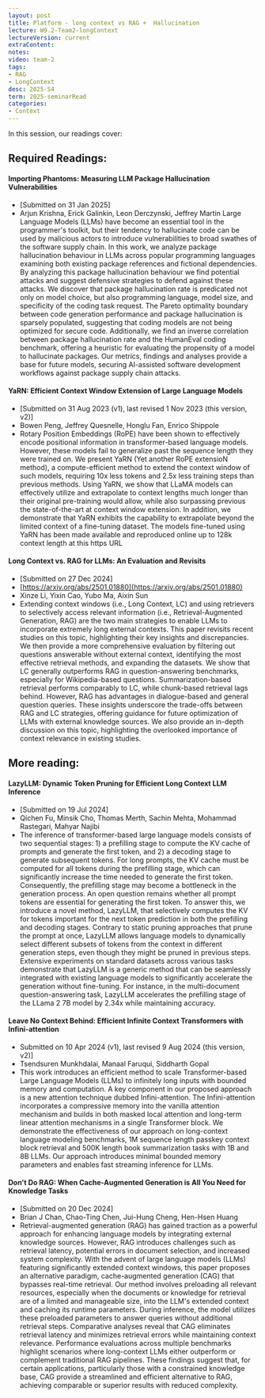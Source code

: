 ```yaml
---
layout: post
title: Platform - long context vs RAG +  Hallucination
lecture: W9.2-Team2-longContext
lectureVersion: current
extraContent: 
notes: 
video: team-2
tags:
- RAG
- LongContext
desc: 2025-S4
term: 2025-seminarRead
categories:
- Context
---
```



In this session, our readings cover: 

## Required Readings: 




#### Importing Phantoms: Measuring LLM Package Hallucination Vulnerabilities
+ [Submitted on 31 Jan 2025]
+ Arjun Krishna, Erick Galinkin, Leon Derczynski, Jeffrey Martin
Large Language Models (LLMs) have become an essential tool in the programmer's toolkit, but their tendency to hallucinate code can be used by malicious actors to introduce vulnerabilities to broad swathes of the software supply chain. In this work, we analyze package hallucination behaviour in LLMs across popular programming languages examining both existing package references and fictional dependencies. By analyzing this package hallucination behaviour we find potential attacks and suggest defensive strategies to defend against these attacks. We discover that package hallucination rate is predicated not only on model choice, but also programming language, model size, and specificity of the coding task request. The Pareto optimality boundary between code generation performance and package hallucination is sparsely populated, suggesting that coding models are not being optimized for secure code. Additionally, we find an inverse correlation between package hallucination rate and the HumanEval coding benchmark, offering a heuristic for evaluating the propensity of a model to hallucinate packages. Our metrics, findings and analyses provide a base for future models, securing AI-assisted software development workflows against package supply chain attacks.





#### YaRN: Efficient Context Window Extension of Large Language Models
+ [Submitted on 31 Aug 2023 (v1), last revised 1 Nov 2023 (this version, v2)]
+ Bowen Peng, Jeffrey Quesnelle, Honglu Fan, Enrico Shippole
+ Rotary Position Embeddings (RoPE) have been shown to effectively encode positional information in transformer-based language models. However, these models fail to generalize past the sequence length they were trained on. We present YaRN (Yet another RoPE extensioN method), a compute-efficient method to extend the context window of such models, requiring 10x less tokens and 2.5x less training steps than previous methods. Using YaRN, we show that LLaMA models can effectively utilize and extrapolate to context lengths much longer than their original pre-training would allow, while also surpassing previous the state-of-the-art at context window extension. In addition, we demonstrate that YaRN exhibits the capability to extrapolate beyond the limited context of a fine-tuning dataset. The models fine-tuned using YaRN has been made available and reproduced online up to 128k context length at this https URL



#### Long Context vs. RAG for LLMs: An Evaluation and Revisits
+ [Submitted on 27 Dec 2024]
+ [https://arxiv.org/abs/2501.01880](https://arxiv.org/abs/2501.01880)
+ Xinze Li, Yixin Cao, Yubo Ma, Aixin Sun
+ Extending context windows (i.e., Long Context, LC) and using retrievers to selectively access relevant information (i.e., Retrieval-Augmented Generation, RAG) are the two main strategies to enable LLMs to incorporate extremely long external contexts. This paper revisits recent studies on this topic, highlighting their key insights and discrepancies. We then provide a more comprehensive evaluation by filtering out questions answerable without external context, identifying the most effective retrieval methods, and expanding the datasets. We show that LC generally outperforms RAG in question-answering benchmarks, especially for Wikipedia-based questions. Summarization-based retrieval performs comparably to LC, while chunk-based retrieval lags behind. However, RAG has advantages in dialogue-based and general question queries. These insights underscore the trade-offs between RAG and LC strategies, offering guidance for future optimization of LLMs with external knowledge sources. We also provide an in-depth discussion on this topic, highlighting the overlooked importance of context relevance in existing studies.
  



## More reading: 


#### LazyLLM: Dynamic Token Pruning for Efficient Long Context LLM Inference
+ [Submitted on 19 Jul 2024]
+ Qichen Fu, Minsik Cho, Thomas Merth, Sachin Mehta, Mohammad Rastegari, Mahyar Najibi
+ The inference of transformer-based large language models consists of two sequential stages: 1) a prefilling stage to compute the KV cache of prompts and generate the first token, and 2) a decoding stage to generate subsequent tokens. For long prompts, the KV cache must be computed for all tokens during the prefilling stage, which can significantly increase the time needed to generate the first token. Consequently, the prefilling stage may become a bottleneck in the generation process. An open question remains whether all prompt tokens are essential for generating the first token. To answer this, we introduce a novel method, LazyLLM, that selectively computes the KV for tokens important for the next token prediction in both the prefilling and decoding stages. Contrary to static pruning approaches that prune the prompt at once, LazyLLM allows language models to dynamically select different subsets of tokens from the context in different generation steps, even though they might be pruned in previous steps. Extensive experiments on standard datasets across various tasks demonstrate that LazyLLM is a generic method that can be seamlessly integrated with existing language models to significantly accelerate the generation without fine-tuning. For instance, in the multi-document question-answering task, LazyLLM accelerates the prefilling stage of the LLama 2 7B model by 2.34x while maintaining accuracy.


#### Leave No Context Behind: Efficient Infinite Context Transformers with Infini-attention
+ Submitted on 10 Apr 2024 (v1), last revised 9 Aug 2024 (this version, v2)]
+ Tsendsuren Munkhdalai, Manaal Faruqui, Siddharth Gopal
+ This work introduces an efficient method to scale Transformer-based Large Language Models (LLMs) to infinitely long inputs with bounded memory and computation. A key component in our proposed approach is a new attention technique dubbed Infini-attention. The Infini-attention incorporates a compressive memory into the vanilla attention mechanism and builds in both masked local attention and long-term linear attention mechanisms in a single Transformer block. We demonstrate the effectiveness of our approach on long-context language modeling benchmarks, 1M sequence length passkey context block retrieval and 500K length book summarization tasks with 1B and 8B LLMs. Our approach introduces minimal bounded memory parameters and enables fast streaming inference for LLMs.



#### Don't Do RAG: When Cache-Augmented Generation is All You Need for Knowledge Tasks
+ [Submitted on 20 Dec 2024]
+ Brian J Chan, Chao-Ting Chen, Jui-Hung Cheng, Hen-Hsen Huang
+ Retrieval-augmented generation (RAG) has gained traction as a powerful approach for enhancing language models by integrating external knowledge sources. However, RAG introduces challenges such as retrieval latency, potential errors in document selection, and increased system complexity. With the advent of large language models (LLMs) featuring significantly extended context windows, this paper proposes an alternative paradigm, cache-augmented generation (CAG) that bypasses real-time retrieval. Our method involves preloading all relevant resources, especially when the documents or knowledge for retrieval are of a limited and manageable size, into the LLM's extended context and caching its runtime parameters. During inference, the model utilizes these preloaded parameters to answer queries without additional retrieval steps. Comparative analyses reveal that CAG eliminates retrieval latency and minimizes retrieval errors while maintaining context relevance. Performance evaluations across multiple benchmarks highlight scenarios where long-context LLMs either outperform or complement traditional RAG pipelines. These findings suggest that, for certain applications, particularly those with a constrained knowledge base, CAG provide a streamlined and efficient alternative to RAG, achieving comparable or superior results with reduced complexity.